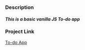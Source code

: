 ### Description
#### _This is a basic vanilla JS To-do app_

### Project Link
<a href=https://akikokoo.github.io/JS-Todo-App/>To-do App</a>
